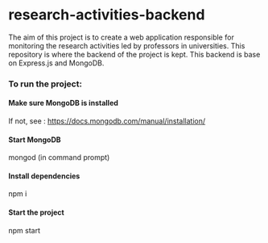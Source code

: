 # research-activities-backend
The aim of this project is to create a web application responsible for monitoring the research activities led by professors in universities. This repository is where the backend of the project is kept. This backend is base on Express.js and MongoDB.
### To run the project:
#### Make sure MongoDB is installed
If not, see : https://docs.mongodb.com/manual/installation/
#### Start MongoDB 
mongod (in command prompt)
#### Install dependencies
npm i
#### Start the project
npm start

